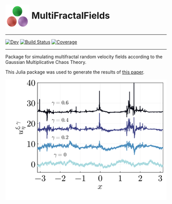 # <img src="docs/src/assets/logo.png" alt="alt text" width="75" height="75" align="center">  MultiFractalFields   

---

[![Dev](https://img.shields.io/badge/docs-dev-blue.svg)](https://AndreConsidera.github.io/MultiFractalFields.jl/dev/)
[![Build Status](https://github.com/AndreConsidera/MultiFractalFields.jl/actions/workflows/CI.yml/badge.svg?branch=main)](https://github.com/AndreConsidera/MultiFractalFields.jl/actions/workflows/CI.yml?query=branch%3Amain)
[![Coverage](https://codecov.io/gh/AndreConsidera/MultiFractalFields.jl/branch/main/graph/badge.svg)](https://codecov.io/gh/AndreConsidera/MultiFractalFields.jl)

----

Package for simulating multifractal random velocity fields according to the Gaussian Multiplicative Chaos Theory.

This Julia package was used to generate the results of [this paper](https://arxiv.org/pdf/2305.09839.pdf).

![field](docs/src/assets/fig1c.png)